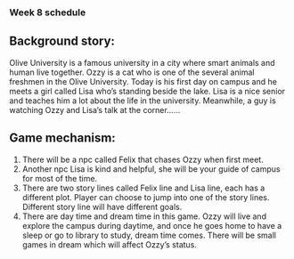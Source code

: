 ### Week 8 schedule

## Background story:

Olive University is a famous university in a city where smart animals and human live together. Ozzy is a cat who is one of the several animal freshmen in the Olive University. Today is his first day on campus and he meets a girl called Lisa who’s standing beside the lake. Lisa is a nice senior and teaches him a lot about the life in the university. Meanwhile, a guy is watching Ozzy and Lisa’s talk at the corner……

## Game mechanism:

1.	There will be a npc called Felix that chases Ozzy when first meet.
2.	Another npc Lisa is kind and helpful, she will be your guide of campus for most of the time.
3.	There are two story lines called Felix line and Lisa line, each has a different plot. Player can choose to jump into one of the story lines. Different story line will have different goals.
4.	There are day time and dream time in this game. Ozzy will live and explore the campus during daytime, and once he goes home to have a sleep or go to library to study, dream time comes. There will be small games in dream which will affect Ozzy’s status.

